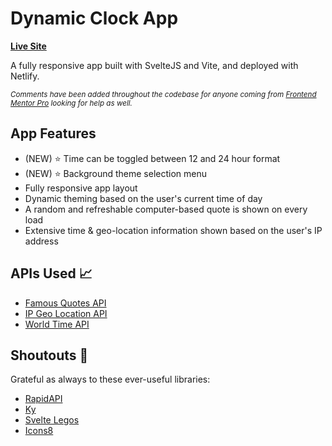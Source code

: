 # Dynamic Clock App

**[Live Site](https://fe-clock.netlify.app/)**

A fully responsive app built with SvelteJS and Vite, and deployed with Netlify.

<small>_Comments have been added throughout the codebase for anyone coming from [Frontend Mentor Pro](https://www.frontendmentor.io) looking for help as well._</small>

## App Features

- (NEW) ⭐️ Time can be toggled between 12 and 24 hour format
- (NEW) ⭐️ Background theme selection menu
- Fully responsive app layout
- Dynamic theming based on the user's current time of day
- A random and refreshable computer-based quote is shown on every load
- Extensive time & geo-location information shown based on the user's IP address

## APIs Used 📈

- [Famous Quotes API](https://rapidapi.com/saicoder/api/famous-quotes4)
- [IP Geo Location API](https://rapidapi.com/natkapral/api/ip-geo-location)
- [World Time API](http://worldtimeapi.org/)

## Shoutouts 💜

Grateful as always to these ever-useful libraries:

- [RapidAPI](https://rapidapi.com)
- [Ky](https://github.com/sindresorhus/ky)
- [Svelte Legos](https://github.com/ankurrsinghal/svelte-legos)
- [Icons8](https://icons8.com/icon/65324/clock)
